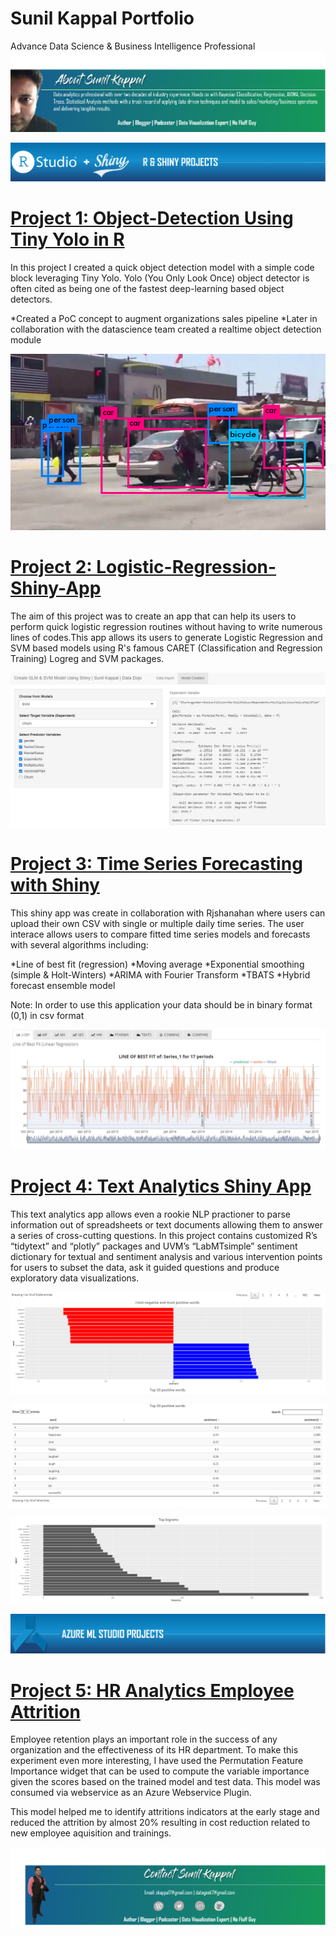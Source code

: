 # Sunil Kappal Portfolio
Advance Data Science & Business Intelligence Professional
![](/Images/About%20Sunil.png)



![](/Images/R%20Shiny.png)



# [Project 1: Object-Detection Using Tiny Yolo in R](https://github.com/skappal7/Tiny-Yolo-Object-Detection)
In this project I created a quick object detection model with a simple code block leveraging Tiny Yolo. Yolo (You Only Look Once) object detector is often cited as being one of the fastest deep-learning based object detectors.

*Created a PoC concept to augment organizations sales pipeline
*Later in collaboration with the datascience team created a realtime object detection module


![](/Images/TinyYolo%20Pred.png)

# [Project 2: Logistic-Regression-Shiny-App](https://sunilkappal.shinyapps.io/Logistic_Regression_Data_Dojo/)
The aim of this project was to create an app that can help its users to perform quick logistic regression routines without having to write numerous lines of codes.This app allows its users to generate Logistic Regression and SVM based models using R's famous CARET (Classification and Regression Training) Logreg and SVM packages.


![](/Images/Logistic%20Regression%20App.JPG)

# [Project 3: Time Series Forecasting with Shiny](https://rjshanahan.shinyapps.io/Time-Series-Forecasting-with-Shiny/)
This shiny app was create in collaboration with Rjshanahan where users can upload their own CSV with single or multiple daily time series. The user interace allows users to compare fitted time series models and forecasts with several algorithms including:

*Line of best fit (regression)
*Moving average
*Exponential smoothing (simple & Holt-Winters)
*ARIMA with Fourier Transform
*TBATS
*Hybrid forecast ensemble model

Note: In order to use this application your data should be in binary format (0,1) in csv format

![](/Images/1%20Time%20Series.JPG)

# [Project 4: Text Analytics Shiny App](https://sunilkappal.shinyapps.io/Text_Sentiment_Analysis/)
This text analytics app allows even a rookie NLP practioner to parse information out of spreadsheets or text documents allowing them to answer a series of cross-cutting questions. In this project contains customized R’s “tidytext” and “plotly” packages and UVM’s “LabMTsimple” sentiment dictionary for textual and sentiment analysis and various intervention points for users to subset the data, ask it guided questions and produce exploratory data visualizations.

![](/Images/1%20Text%20Sentiment.PNG)

![](/Images/2%20Text%20Sentiment.PNG)

![](/Images/3%20Text%20Biagrams.PNG)


![](/Images/Azure%20ML.png)

# [Project 5: HR Analytics Employee Attrition](https://gallery.azure.ai/Experiment/HR-Analytics-Predict-Employee-Attrition)
Employee retention plays an important role in the success of any organization and the effectiveness of its HR department. To make this experiment even more interesting, I have used the Permutation Feature Importance widget that can be used to compute the variable importance given the scores based on the trained model and test data. This model was consumed via webservice as an Azure Webservice Plugin.

This model helped me to identify attritions indicators at the early stage and reduced the attrition by almost 20% resulting in cost reduction related to new employee aquisition and trainings. 





![](/Images/Contact%20Sunil.png)
